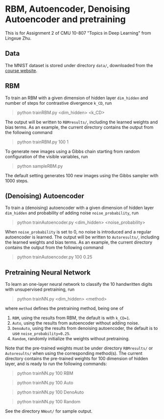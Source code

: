
# RBM, Autoencoder, Denoising Autoencoder and pretraining

This is for Assignment 2 of CMU 10-807 "Topics in Deep Learning" from Lingxue Zhu.

## Data

The MNIST dataset is stored under directory `data/`, downloaded from the [course website](http://www.cs.cmu.edu/~rsalakhu/10807_2016/assignments.html).


## RBM

To train an RBM with a given dimension of hidden layer `dim_hidden` and
number of steps for contrastive divergence `k_CD`, run 

> python trainRBM.py \<dim_hidden> \<k_CD>

The output will be written to `RBMresults/`, including the learned weights and bias terms. As an example, the current directory contains the output from the following command

> python trainRBM.py 100 1

To generate new images using a Gibbs chain starting from random configuration of the visible variables, run

> python sampleRBM.py

The default setting generates 100 new images using the Gibbs sampler with 1000 steps.


## (Denoising) Autoencoder

To train a (denoising) autoencoder with a given dimension of hidden layer `dim_hidden` and probability of adding noise `noise_probability`, run

> python trainAutoencoder.py \<dim_hidden> \<noise_probability>

When `noise_probability` is set to 0, no noise is introduced and a regular autoencoder is learned. The output will be written to `Autoresults/`, including the learned weights and bias terms. As an example, the current directory contains the output from the following command

> python trainAutoencoder.py 100 0.25


## Pretraining Neural Network

To learn an one-layer neural network to classify the 10 handwritten digits with unsupervised pretraining, run

> python trainNN.py \<dim_hidden> \<method>

where `method` defines the pretraining method, being one of 

1. `RBM`, using the results from RBM, the default is with `k_CD=1`. 
2. `Auto`, using the results from autoencoder without adding noise.
3. `DenoAuto`, using the results from denoising autoencoder, the default is to use `noise_probability=0.25`.
4. `Random`, randomly initialize the weights without pretraining.

Note that the pre-trained weights must be under directory `RBMresults/` or `Autoresults/` when using the corresponding method(s). The current directory contains the pre-trained weights for 100 dimension of hidden layer, and is ready to run the following commands:

> python trainNN.py 100 RBM

> python trainNN.py 100 Auto

> python trainNN.py 100 DenoAuto

> python trainNN.py 100 Random

See the directory `NNout/` for sample output.





